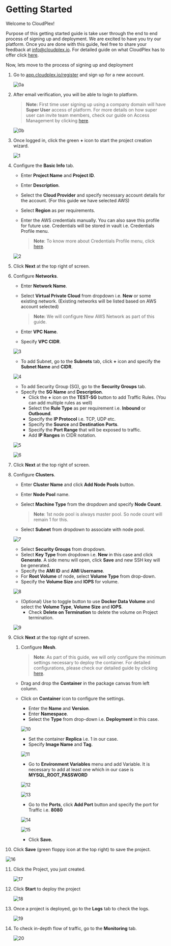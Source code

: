 # Getting Started

Welcome to CloudPlex! 

Purpose of this getting started guide is take user through the end to end process of signing up and deployment. We are excited to have you try our platform. Once you are done with this guide, feel free to share your feedback at info@cloudplex.io. For detailed guide on what CloudPlex has to offer click [here](/overview).

Now, lets move to the process of signing up and deployment

1. Go to [app.cloudplex.io/register](https://app.cloudplex.io/register) and sign up for a new account. 

   ![0a](imgs\0a.jpg)

2. After email verification, you will be able to login to platform.

   > **Note:** First time user signing up using a company domain will have **Super User** access of platform.  For more details on how super user can invite team members, check our guide on Access Management by clicking [here](/pages/user-guide/components/access-management/access-management).

   ![0b](imgs\0b.jpg)

3. Once logged in, click the green **+** icon to start the project creation wizard. 

   ![1](imgs/1.jpg)

4. Configure the **Basic Info** tab.

   - Enter **Project Name** and **Project ID**.

   - Enter **Description**.

   - Select the **Cloud Provider** and specify necessary account details for the account. (For this guide we have selected AWS)

   - Select **Region** as per requirements.

   - Enter the AWS credentials manually. You can also save this profile for future use. Credentials will be stored in vault i.e. Credentials Profile menu.

     > **Note**: To know more about Credentials Profile menu, click [here](/pages/user-guide/components/credentials-profile/credentials-profile).

   ![2](imgs/2.jpg)

5. Click **Next** at the top right of screen.

6. Configure **Networks**.

   - Enter **Network Name**.

   - Select **Virtual Private Cloud** from dropdown i.e. **New** or some existing network. (Existing networks will be listed based on AWS account selected)

     > **Note:** We will configure New AWS Network as part of this guide. 

   - Enter **VPC Name**. 

   - Specify **VPC CIDR**.

   ![3](imgs/3.jpg)

   - To add Subnet, go to the **Subnets** tab, click **+** icon and specify the **Subnet Name** and **CIDR**.

   ![4](imgs/4.jpg)

   - To add Security Group (SG), go to the **Security Groups** tab.
   - Specify the **SG Name** and **Description**.
     - Click the **+** icon on the **TEST-SG** button to add Traffic Rules. (You can add multiple rules as well)
     - Select the **Rule Type** as per requirement i.e. **Inbound** or **Outbound**.
     - Specify the **IP Protocol** i.e. TCP, UDP etc. 
     - Specify the **Source** and **Destination** **Ports**.
     - Specify the **Port Range** that will be exposed to traffic.
     - Add **IP Ranges** in CIDR notation. 

   ![5](imgs/5.jpg)

   ![6](imgs/6.jpg)

7. Click **Next** at the top right of screen.

8. Configure **Clusters**.

   - Enter **Cluster Name** and click **Add Node Pools** button. 

   - Enter **Node Pool** name.

   - Select **Machine Type** from the dropdown and specify **Node Count**.

     > **Note**: 1st node pool is always master pool. So node count will remain 1 for this.

   - Select **Subnet** from dropdown to associate with node pool.

   ![7](imgs/7.jpg)

   - Select **Security Groups** from dropdown.
   - Select **Key Type** from dropdown i.e. **New** in this case and click **Generate**. A side menu will open, click **Save** and new SSH key will be generated. 
   - Specify the **AMI ID** and **AMI Username**.
   - For **Root Volume** of node, select **Volume Type** from drop-down.
   - Specify the **Volume Size** and **IOPS** for volume. 

   ![8](imgs/8.jpg)

   - (Optional) Use to toggle button to use **Docker Data Volume** and select the **Volume Type**, **Volume Size** and **IOPS**.
     - Check **Delete on Termination** to delete the volume on Project termination. 

   ![9](imgs/9.jpg)

9. Click **Next** at the top right of screen.

   1. Configure **Mesh**.

      > **Note**: As part of this guide, we will only configure the minimum settings necessary to deploy the container. For detailed configurations, please check our detailed guide by clicking [here](/pages/user-guide/components/container-services/container-services).

   - Drag and drop the **Container** in the package canvas from left column.

   - Click on **Container** icon to configure the settings.

     - Enter the **Name** and **Version**.
     - Enter **Namespace**.
     - Select the **Type** from drop-down i.e. **Deployment** in this case.

     ![10](imgs/10.jpg)

     - Set the container **Replica** i.e. 1 in our case.
     - Specify **Image Name** and **Tag**.

     ![11](imgs/11.jpg)

     - Go to **Environment Variables** menu and add Variable. It is necessary to add at least one which in our case is **MYSQL_ROOT_PASSWORD**

     ![12](imgs/12.jpg)

     ![13](imgs/13.jpg)

     - Go to the **Ports**, click **Add Port** button and specify the port for Traffic i.e. **8080**

     ![14](imgs/14.jpg)

     ![15](imgs/15.jpg)

     - Click **Save.**

10. Click **Save** (green floppy icon at the top right) to save the project.

![16](imgs/16.jpg)

11. Click the Project, you just created. 

    ![17](imgs/17.jpg)

12. Click **Start** to deploy the project

    ![18](imgs\18.jpg)

13. Once a project is deployed, go to the **Logs** tab to check the logs. 

    ![19](imgs\19.jpg)

14. To check in-depth flow of traffic, go to the **Monitoring** tab.

    ![20](imgs\20.jpg)

